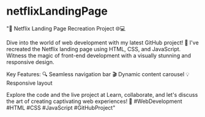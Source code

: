 # netflixLandingPage

"🚀 Netflix Landing Page Recreation Project 🌐💻

Dive into the world of web development with my latest GitHub project! 🍿 I've recreated the Netflix landing page using HTML, CSS, and JavaScript. Witness the magic of front-end development with a visually stunning and responsive design.

Key Features:
🔍 Seamless navigation bar
🎬 Dynamic content carousel
💡 Responsive layout

Explore the code and the live project at  Learn, collaborate, and let's discuss the art of creating captivating web experiences! 🌟 #WebDevelopment #HTML #CSS #JavaScript #GitHubProject"
